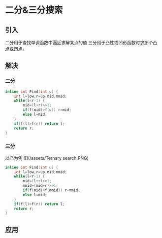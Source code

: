 # 二分&三分搜索
## 引入
二分用于查找单调函数中逼近求解某点的值
三分用于凸性或凹形函数时求那个凸点或凹点。
## 解决
### 二分
```cpp
inline int Find(int u) {
	int l=low,r=up,mid,mmid;
	while(l<r-1) {
		mid=(l+r)>>1;
		if(f(mid)>f(u)) r=mid;
		else l=mid;
	}
	if(f(l)>f(r)) return l;
	return r;
}
```
### 三分
以凸为例
![](/assets/Ternary search.PNG)
```cpp
inline int Find(int u) {
	int l=low,r=up,mid,mmid;
	while(l<r-1) {
		mid=(l+r)>>1;
		mmid=(mid+r)>>1;
		if(f(mid)>f(mmid)) r=mmid;
		else l=mid;
	}
	if(f(l)>f(r)) return l;
	return r;
}
```
## 应用